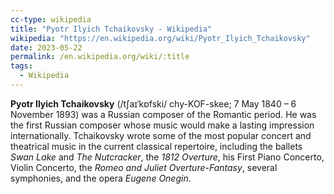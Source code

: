 ```yaml
---
cc-type: wikipedia
title: "Pyotr Ilyich Tchaikovsky - Wikipedia"
wikipedia: "https://en.wikipedia.org/wiki/Pyotr_Ilyich_Tchaikovsky"
date: 2023-05-22
permalink: /en.wikipedia.org/wiki/:title
tags:
  - Wikipedia
---
```

**Pyotr Ilyich Tchaikovsky** (/tʃaɪˈkɒfski/ chy-KOF-skee; 7 May 1840 – 6 November 1893) was a Russian composer of the Romantic period. He was the first Russian composer whose music would make a lasting impression internationally. Tchaikovsky wrote some of the most popular concert and theatrical music in the current classical repertoire, including the ballets *Swan Lake* and *The Nutcracker*, the *1812 Overture*, his First Piano Concerto, Violin Concerto, the *Romeo and Juliet Overture-Fantasy*, several symphonies, and the opera *Eugene Onegin*.